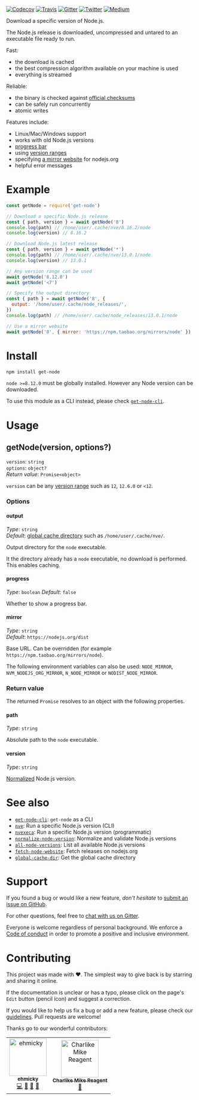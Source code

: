 [![Codecov](https://img.shields.io/codecov/c/github/ehmicky/get-node.svg?label=tested&logo=codecov)](https://codecov.io/gh/ehmicky/get-node)
[![Travis](https://img.shields.io/badge/cross-platform-4cc61e.svg?logo=travis)](https://travis-ci.org/ehmicky/get-node)
[![Gitter](https://img.shields.io/gitter/room/ehmicky/get-node.svg?logo=gitter)](https://gitter.im/ehmicky/get-node)
[![Twitter](https://img.shields.io/badge/%E2%80%8B-twitter-4cc61e.svg?logo=twitter)](https://twitter.com/intent/follow?screen_name=ehmicky)
[![Medium](https://img.shields.io/badge/%E2%80%8B-medium-4cc61e.svg?logo=medium)](https://medium.com/@ehmicky)

Download a specific version of Node.js.

The Node.js release is downloaded, uncompressed and untared to an executable
file ready to run.

Fast:

- the download is cached
- the best compression algorithm available on your machine is used
- everything is streamed

Reliable:

- the binary is checked against
  [official checksums](https://github.com/nodejs/node#verifying-binaries)
- can be safely run concurrently
- atomic writes

Features include:

- Linux/Mac/Windows support
- works with old Node.js versions
- [progress bar](#progress)
- using [version ranges](#getnodeversion-options)
- specifying [a mirror website](#mirror) for nodejs.org
- helpful error messages

# Example

<!-- Remove 'eslint-skip' once estree supports top-level await -->
<!-- eslint-skip -->

```js
const getNode = require('get-node')

// Download a specific Node.js release
const { path, version } = await getNode('8')
console.log(path) // /home/user/.cache/nve/8.16.2/node
console.log(version) // 8.16.2

// Download Node.js latest release
const { path, version } = await getNode('*')
console.log(path) // /home/user/.cache/nve/13.0.1/node
console.log(version) // 13.0.1

// Any version range can be used
await getNode('8.12.0')
await getNode('<7')

// Specify the output directory
const { path } = await getNode('8', {
  output: '/home/user/.cache/node_releases/',
})
console.log(path) // /home/user/.cache/node_releases/13.0.1/node

// Use a mirror website
await getNode('8', { mirror: 'https://npm.taobao.org/mirrors/node' })
```

# Install

```bash
npm install get-node
```

`node >=8.12.0` must be globally installed. However any Node version can be
downloaded.

To use this module as a CLI instead, please check
[`get-node-cli`](https://github.com/ehmicky/get-node-cli).

# Usage

## getNode(version, options?)

`version`: `string`\
`options`: `object?`\
_Return value_: `Promise<object>`

`version` can be any [version range](https://github.com/npm/node-semver) such as
`12`, `12.6.0` or `<12`.

### Options

#### output

_Type_: `string`\
_Default_: [global cache directory](https://github.com/ehmicky/global-cache-dir)
such as `/home/user/.cache/nve/`.

Output directory for the `node` executable.

It the directory already has a `node` executable, no download is performed. This
enables caching.

#### progress

_Type_: `boolean` _Default_: `false`

Whether to show a progress bar.

#### mirror

_Type_: `string`\
_Default_: `https://nodejs.org/dist`

Base URL. Can be overridden (for example `https://npm.taobao.org/mirrors/node`).

The following environment variables can also be used: `NODE_MIRROR`,
`NVM_NODEJS_ORG_MIRROR`, `N_NODE_MIRROR` or `NODIST_NODE_MIRROR`.

### Return value

The returned `Promise` resolves to an object with the following properties.

#### path

_Type_: `string`

Absolute path to the `node` executable.

#### version

_Type_: `string`

[Normalized](https://github.com/ehmicky/normalize-node-version) Node.js version.

# See also

- [`get-node-cli`](https://github.com/ehmicky/get-node-cli): `get-node` as a CLI
- [`nve`](https://github.com/ehmicky/nve): Run a specific Node.js version (CLI)
- [`nvexeca`](https://github.com/ehmicky/nve): Run a specific Node.js version
  (programmatic)
- [`normalize-node-version`](https://github.com/ehmicky/normalize-node-version):
  Normalize and validate Node.js versions
- [`all-node-versions`](https://github.com/ehmicky/all-node-versions): List all
  available Node.js versions
- [`fetch-node-website`](https://github.com/ehmicky/fetch-node-website): Fetch
  releases on nodejs.org
- [`global-cache-dir`](https://github.com/ehmicky/global-cache-dir): Get the
  global cache directory

# Support

If you found a bug or would like a new feature, _don't hesitate_ to
[submit an issue on GitHub](../../issues).

For other questions, feel free to
[chat with us on Gitter](https://gitter.im/ehmicky/get-node).

Everyone is welcome regardless of personal background. We enforce a
[Code of conduct](CODE_OF_CONDUCT.md) in order to promote a positive and
inclusive environment.

# Contributing

This project was made with ❤️. The simplest way to give back is by starring and
sharing it online.

If the documentation is unclear or has a typo, please click on the page's `Edit`
button (pencil icon) and suggest a correction.

If you would like to help us fix a bug or add a new feature, please check our
[guidelines](CONTRIBUTING.md). Pull requests are welcome!

Thanks go to our wonderful contributors:

<!-- ALL-CONTRIBUTORS-LIST:START -->
<!-- prettier-ignore-start -->
<!-- markdownlint-disable -->
<table>
  <tr>
    <td align="center"><a href="https://twitter.com/ehmicky"><img src="https://avatars2.githubusercontent.com/u/8136211?v=4" width="100px;" alt="ehmicky"/><br /><sub><b>ehmicky</b></sub></a><br /><a href="https://github.com/ehmicky/get-node/commits?author=ehmicky" title="Code">💻</a> <a href="#design-ehmicky" title="Design">🎨</a> <a href="#ideas-ehmicky" title="Ideas, Planning, & Feedback">🤔</a> <a href="https://github.com/ehmicky/get-node/commits?author=ehmicky" title="Documentation">📖</a></td>
    <td align="center"><a href="https://tunnckoCore.com"><img src="https://avatars3.githubusercontent.com/u/5038030?v=4" width="100px;" alt="Charlike Mike Reagent"/><br /><sub><b>Charlike Mike Reagent</b></sub></a><br /><a href="https://github.com/ehmicky/get-node/issues?q=author%3AtunnckoCore" title="Bug reports">🐛</a></td>
  </tr>
</table>

<!-- markdownlint-enable -->
<!-- prettier-ignore-end -->

<!-- ALL-CONTRIBUTORS-LIST:END -->
